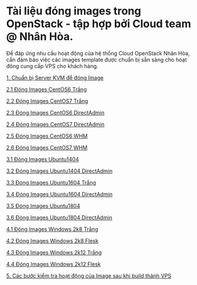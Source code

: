 # Tài liệu đóng images trong OpenStack - tập hợp bởi Cloud team @ Nhân Hòa.

Để đáp ứng nhu cầu hoạt động của hệ thống Cloud OpenStack Nhân Hòa, cần đảm bảo việc các images template được chuẩn bị sẵn sàng cho hoạt đông cung cấp VPS cho khách hàng.

[1. Chuẩn bị Server KVM để đóng Image]()

[2.1 Đóng Images CentOS6 Trắng]()

[2.2 Đóng Images CentOS7 Trắng]()

[2.3 Đóng Images CentOS6 DirectAdmin]()

[2.4 Đóng Images CentOS7 DirectAdmin]()

[2.5 Đóng Images CentOS6 WHM]()

[2.6 Đóng Images CentOS7 WHM]()

[3.1 Đóng Images Ubuntu1404]()

[3.2 Đóng Images Ubuntu1404 DirectAdmin]()

[3.3 Đóng Images Ubuntu1604 Trắng]()

[3.4 Đóng Images Ubuntu1604 DirectAdmin]()

[3.5 Đóng Images Ubuntu1804]()

[3.6 Đóng Images Ubuntu1804 DirectAdmin]()

[4.1 Đóng Images Windows 2k8 Trắng]()

[4.2 Đóng Images Windows 2k8 Flesk]()

[4.3 Đóng Images Windows 2k12 Trắng]()

[4.4 Đóng Images Windows 2k12 Flesk]()

[5. Các bước kiểm tra hoạt động của Image sau khi build thành VPS]()